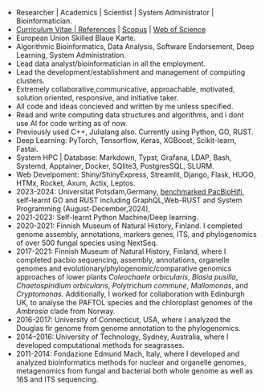 - Researcher | Academics | Scientist | System Administrator | Bioinformatician.
- [Curriculum Vitae | References](https://drive.google.com/file/d/1MljSFnaq27_ASDBsA9y3MG6intrOcGSU/view?usp=sharing) | [Scopus](https://www.scopus.com/authid/detail.uri?authorId=36633064300) | [Web of Science](https://www.webofscience.com/wos/author/record/1149035) 
- European Union Skilled Blaue Karte. 
- Algorithmic Bioinformatics, Data Analysis, Software Endorsement, Deep Learning, System Administration.
- Lead data analyst/bioinformatician in	all the employment.
- Lead the development/establishment and management of computing clusters. 
- Extremely collaborative,communicative, approachable, motivated, solution oriented, responsive, and initiative taker.
- All code and ideas concieved and written by me unless specified.
- Read and write computing data structures and algorithms, and i dont use AI for code writing as of now.
- Previously used C++, Julialang also. Currently using Python, GO, RUST. 
- Deep Learning: PyTorch, Tensorflow, Keras, XGBoost, Scikit-learn, Fastai.
- System HPC | Database: Markdown, Typst, Grafana, LDAP, Bash, Systemd, Apptainer, Docker, SQlite3, PostgresSQL, SLURM.
- Web Develpoment: Shiny/ShinyExpress, Streamlit, Django, Flask, HUGO, HTMx, Rocket, Axum, Actix, Leptos.
- 2023-2024: Universitat Potsdam,Germany, [benchmarked PacBioHifi](https://github.com/applicativesystem/genomeassembly-pacbiohifi), self-learnt GO and RUST including GraphQL,Web-RUST and System Programming (August-December,2024), 
- 2021-2023: Self-learnt Python Machine/Deep learning. 
- 2020-2021: Finnish Museum of Natural History, Finland. I completed genome assembly, annotations, markers genes, ITS, and phylogenomics of over 500 fungal species using NextSeq.
- 2017-2021: Finnish Museum of Natural History, Finland, where I completed pacbio sequencing, assembly, annotations, organelle genomes and evolutionary/phylogenomic/comparative genomics approaches of lower plants *Coleochaete orbicularis*, *Blasia pusilla*, *Chaetospiridium orbicularis*, *Polytrichum commune*, *Mallomonas*, and *Cryptomonas*. Additionally, I worked for collaboration with Edinburgh UK, to analyse the PAFTOL species and the chloroplast genomes of the *Ambrosia* clade from Norway.
- 2016-2017: University of Connecticut, USA, where I analyzed the Douglas fir genome from genome annotation to the phylogenomics.
- 2014–2016: University of Technology, Sydney, Australia, where I developed computational methods for seagrasses.
- 2011-2014: Fondazione Edmund Mach, Italy, where I developed and analyzed bioinformatics methods for nuclear and organelle genomes, metagenomics from fungal and bacterial both whole genome as well as 16S and ITS sequencing.

